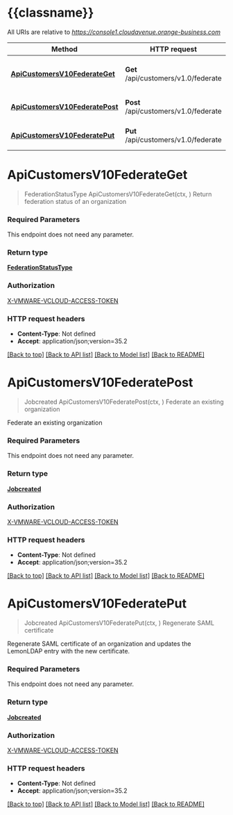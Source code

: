 # {{classname}}

All URIs are relative to *https://console1.cloudavenue.orange-business.com*

Method | HTTP request | Description
------------- | ------------- | -------------
[**ApiCustomersV10FederateGet**](UsersApi.md#ApiCustomersV10FederateGet) | **Get** /api/customers/v1.0/federate | Return federation status of an organization
[**ApiCustomersV10FederatePost**](UsersApi.md#ApiCustomersV10FederatePost) | **Post** /api/customers/v1.0/federate | Federate an existing organization
[**ApiCustomersV10FederatePut**](UsersApi.md#ApiCustomersV10FederatePut) | **Put** /api/customers/v1.0/federate | Regenerate SAML certificate

# **ApiCustomersV10FederateGet**
> FederationStatusType ApiCustomersV10FederateGet(ctx, )
Return federation status of an organization

### Required Parameters
This endpoint does not need any parameter.

### Return type

[**FederationStatusType**](federation-status-type.md)

### Authorization

[X-VMWARE-VCLOUD-ACCESS-TOKEN](../README.md#X-VMWARE-VCLOUD-ACCESS-TOKEN)

### HTTP request headers

 - **Content-Type**: Not defined
 - **Accept**: application/json;version=35.2

[[Back to top]](#) [[Back to API list]](../README.md#documentation-for-api-endpoints) [[Back to Model list]](../README.md#documentation-for-models) [[Back to README]](../README.md)

# **ApiCustomersV10FederatePost**
> Jobcreated ApiCustomersV10FederatePost(ctx, )
Federate an existing organization

Federate an existing organization

### Required Parameters
This endpoint does not need any parameter.

### Return type

[**Jobcreated**](jobcreated.md)

### Authorization

[X-VMWARE-VCLOUD-ACCESS-TOKEN](../README.md#X-VMWARE-VCLOUD-ACCESS-TOKEN)

### HTTP request headers

 - **Content-Type**: Not defined
 - **Accept**: application/json;version=35.2

[[Back to top]](#) [[Back to API list]](../README.md#documentation-for-api-endpoints) [[Back to Model list]](../README.md#documentation-for-models) [[Back to README]](../README.md)

# **ApiCustomersV10FederatePut**
> Jobcreated ApiCustomersV10FederatePut(ctx, )
Regenerate SAML certificate

Regenerate SAML certificate of an organization and updates the LemonLDAP entry with the new certificate.

### Required Parameters
This endpoint does not need any parameter.

### Return type

[**Jobcreated**](jobcreated.md)

### Authorization

[X-VMWARE-VCLOUD-ACCESS-TOKEN](../README.md#X-VMWARE-VCLOUD-ACCESS-TOKEN)

### HTTP request headers

 - **Content-Type**: Not defined
 - **Accept**: application/json;version=35.2

[[Back to top]](#) [[Back to API list]](../README.md#documentation-for-api-endpoints) [[Back to Model list]](../README.md#documentation-for-models) [[Back to README]](../README.md)

